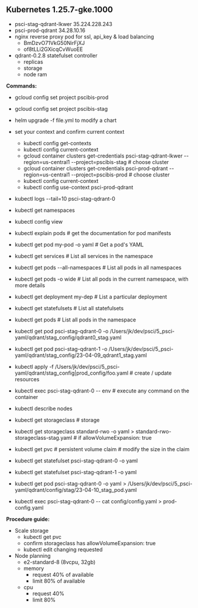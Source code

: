 ## Kubernetes 1.25.7-gke.1000

- psci-stag-qdrant-lkwer 35.224.228.243
- psci-prod-qdrant 34.28.10.16
- nginx reverse proxy pod for ssl, api_key  & load balancing
  - BmDzvO71VkG50NirFjXJ
  - of8tLLi2GXicqCvWuoEE
- qdrant-0.2.8 statefulset controller
  - replicas
  - storage
  - node ram

**Commands:**

- gcloud config set project pscibis-prod
- gcloud config set project pscibis-stag
- helm upgrade -f file.yml to modify a chart
- set your context and confirm current context
  - kubectl config get-contexts
  - kubectl config current-context
  - gcloud container clusters get-credentials psci-stag-qdrant-lkwer --region=us-central1 --project=pscibis-stag    # choose cluster
  - gcloud container clusters get-credentials psci-prod-qdrant --region=us-central1 --project=pscibis-prod          # choose cluster
  - kubectl config current-context
  - kubectl config use-context psci-prod-qdrant
- kubectl logs --tail=10 psci-stag-qdrant-0
- kubectl get namespaces
- kubectl config view
- kubectl explain pods                          # get the documentation for pod manifests
- kubectl get pod my-pod -o yaml                # Get a pod's YAML
- kubectl get services                          # List all services in the namespace
- kubectl get pods --all-namespaces             # List all pods in all namespaces
- kubectl get pods -o wide                      # List all pods in the current namespace, with more details
- kubectl get deployment my-dep                 # List a particular deployment
- kubectl get statefulsets                      # List all statefulsets
- kubectl get pods                              # List all pods in the namespace
- kubectl get pod psci-stag-qdrant-0 -o /Users/jk/dev/psci/5_psci-yaml/qdrant/stag_config/qdrant0_stag.yaml
- kubectl get pod psci-stag-qdrant-1 -o /Users/jk/dev/psci/5_psci-yaml/qdrant/stag_config/23-04-09_qdrant1_stag.yaml
- kubectl apply -f /Users/jk/dev/psci/5_psci-yaml/qdrant/stag_config|prod_config/foo.yaml     # create / update resources
- kubectl exec psci-stag-qdrant-0 -- env         # execute any command on the container
- kubectl describe nodes
- kubectl get storageclass                       # storage
- kubectl get storageclass standard-rwo -o yaml > standard-rwo-storageclass-stag.yaml   # if allowVolumeExpansion: true 
- kubectl get pvc                                # persistent volume claim              #   modify the size in the claim

- kubectl get statefulset psci-stag-qdrant-0 -o yaml
- kubectl get statefulset psci-stag-qdrant-1 -o yaml

- kubectl get pod psci-stag-qdrant-0 -o yaml > /Users/jk/dev/psci/5_psci-yaml/qdrant/config/stag/23-04-10_stag_pod.yaml
- kubectl exec psci-stag-qdrant-0 -- cat config/config.yaml  > prod-config.yaml

**Procedure guide:**

- Scale storage
  - kubectl get pvc
  - confirm storageclass has allowVolumeExpansion: true
  - kubectl edit <pvc> changing requested 
- Node planning
  - e2-standard-8 (8vcpu, 32gb)
  - memory
    - request 40% of available
    - limit 80% of available
  - cpu
    - request 40%
    - limit 80%

